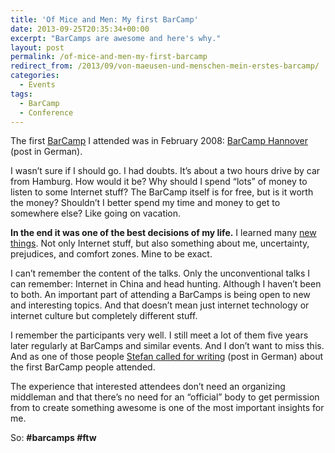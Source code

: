 ```yaml
---
title: 'Of Mice and Men: My first BarCamp'
date: 2013-09-25T20:35:34+00:00
excerpt: "BarCamps are awesome and here's why."
layout: post
permalink: /of-mice-and-men-my-first-barcamp
redirect_from: /2013/09/von-maeusen-und-menschen-mein-erstes-barcamp/
categories:
  - Events
tags:
  - BarCamp
  - Conference
---
```

The first [BarCamp](https://en.wikipedia.org/wiki/Barcamp "BarCamp definition on WikiPedia") I attended was in February 2008: [BarCamp Hannover](https://www.barcamphannover.de/ "BarCamp Hannover Community (German)") (post in German).

I wasn’t sure if I should go. I had doubts. It’s about a two hours drive by car from Hamburg. How would it be? Why should I spend “lots” of money to listen to some Internet stuff? The BarCamp itself is for free, but is it worth the money? Shouldn’t I better spend my time and money to get to somewhere else? Like going on vacation.

**In the end it was one of the best decisions of my life.** I learned many [new things](https://michaelnordmeyer.com/barcamp-hannover-2008). Not only Internet stuff, but also something about me, uncertainty, prejudices, and comfort zones. Mine to be exact.

I can’t remember the content of the talks. Only the unconventional talks I can remember: Internet in China and head hunting. Although I haven’t been to both. An important part of attending a BarCamps is being open to new and interesting topics. And that doesn’t mean just internet technology or internet culture but completely different stuff.

I remember the participants very well. I still meet a lot of them five years later regularly at BarCamps and similar events. And I don’t want to miss this. And as one of those people [Stefan called for writing](http://cortexdigital.de/2013/09/blogparade-dein-erstes-barcamp/ "Blog parade about BarCamps (German)") (post in German) about the first BarCamp people attended.

The experience that interested attendees don’t need an organizing middleman and that there’s no need for an “official” body to get permission from to create something awesome is one of the most important insights for me.

So: **#barcamps #ftw**